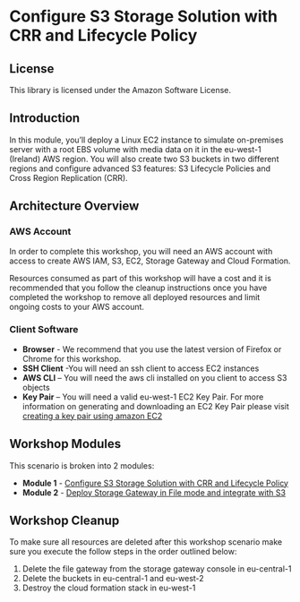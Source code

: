 # Configure S3 Storage Solution with CRR and Lifecycle Policy

## License

This library is licensed under the Amazon Software License.

## Introduction

In this module, you’ll deploy a Linux EC2 instance to simulate on-premises server with a root EBS volume with media data on it in the eu-west-1 (Ireland) AWS region. You will also create two S3 buckets in two different regions and configure advanced S3 features: S3 Lifecycle Policies and Cross Region Replication (CRR).

## Architecture Overview



### AWS Account

In order to complete this workshop, you will need an AWS account with access to create AWS IAM, S3, EC2, Storage Gateway and Cloud Formation.

Resources consumed as part of this workshop will have a cost and it is recommended that you follow the cleanup instructions once you have completed the workshop to remove all deployed resources and limit ongoing costs to your AWS account.

### Client Software

* **Browser** - We recommend that you use the latest version of Firefox or Chrome for this workshop.
* **SSH Client** -You will need an ssh client to access EC2 instances
* **AWS CLI** – You will need the aws cli installed on you client to access S3 objects
* **Key Pair** – You will need a valid eu-west-1 EC2 Key Pair. For more information on generating and downloading an EC2 Key Pair please visit [creating a key pair using amazon EC2](http://docs.aws.amazon.com/AWSEC2/latest/UserGuide/ec2-key-pairs.html#having-ec2-create-your-key-pair)

## Workshop Modules ###

This scenario is broken into 2 modules:

* **Module 1** - [Configure S3 Storage Solution with CRR and Lifecycle Policy](module-1/README.md)
* **Module 2** - [Deploy Storage Gateway in File mode and integrate with S3](module-2/README.md)

## Workshop Cleanup ###

To make sure all resources are deleted after this workshop scenario make sure you execute the follow steps in the order outlined below:

1. Delete the file gateway from the storage gateway console in eu-central-1
2. Delete the buckets in eu-central-1 and eu-west-2
3. Destroy the cloud formation stack in eu-west-1
